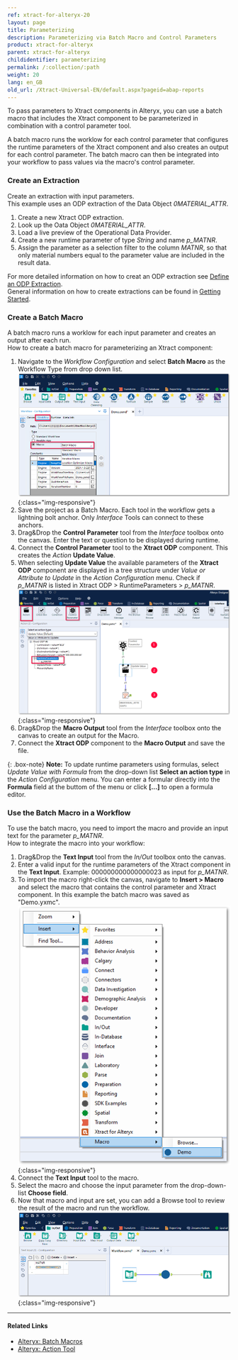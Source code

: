 ```yaml
---
ref: xtract-for-alteryx-20
layout: page
title: Parameterizing
description: Parameterizing via Batch Macro and Control Parameters
product: xtract-for-alteryx
parent: xtract-for-alteryx
childidentifier: parameterizing
permalink: /:collection/:path
weight: 20
lang: en_GB
old_url: /Xtract-Universal-EN/default.aspx?pageid=abap-reports
---
```


To pass parameters to Xtract components in Alteryx, you can use a batch macro that includes the Xtract component to be parameterized in combination with a control parameter tool. 

A batch macro runs the worklow for each control parameter that configures the runtime parameters of the Xtract component and also creates an output for each control parameter.
The batch macro can then be integrated into your workflow to pass values via the macro's control parameter.

### Create an Extraction

Create an extraction with input parameters.<br>
This example uses an ODP extraction of the Data Object *0MATERIAL_ATTR*.

1. Create a new Xtract ODP extraction.
2. Look up the Oata Object *0MATERIAL_ATTR*.
3. Load a live preview of the Operational Data Provider.
4. Create a new runtime parameter of type *String* and name *p_MATNR*.
5. Assign the parameter as a selection filter to the column *MATNR*, so that only material numbers equal to the parameter value are included in the result data.

For more detailed information on how to creat an ODP extraction see [Define an ODP Extraction](./odp/odp-define).<br>
General information on how to create extractions can be found in [Getting Started](./getting-started).

### Create a Batch Macro

A batch macro runs a worklow for each input parameter and creates an output after each run.<br>
How to create a batch macro for parameterizing an Xtract component:

1. Navigate to the *Workflow Configuration* and select **Batch Macro** as the Workflow Type from drop down list.<br>
![BatchMacro](/img/content/xfa/batchmakro.png){:class="img-responsive"}
2. Save the project as a Batch Macro. Each tool in the workflow gets a lightning bolt anchor. Only *Interface* Tools can connect to these anchors.
3. Drag&Drop the **Control Parameter** tool from the *Interface* toolbox onto the canvas. Enter the text or question to be displayed during runtime.
4. Connect the **Control Parameter** tool to the **Xtract ODP** component. This creates the *Action* **Update Value**.
5. When selecting **Update Value** the available parameters of the **Xtract ODP** component are displayed in a tree structure under *Value or Attribute to Update* in the *Action Configuration* menu.
Check if *p_MATNR* is listed in Xtract ODP > RuntimeParameters > *p_MATNR*.
![Workflow-Sequence](/img/content/xfa/workflow-sequence.png){:class="img-responsive"}
6. Drag&Drop the **Macro Output** tool from the *Interface* toolbox onto the canvas to create an output for the Macro. 
7. Connect the **Xtract ODP** component to the **Macro Output** and save the file.

{: .box-note}
**Note:** To update runtime parameters using formulas, select *Update Value with Formula* from the drop-down list **Select an action type** in the *Action Configuration* menu.
You can enter a formular directly into the **Formula** field at the buttom of the menu or click **[...]** to open a formula editor.

### Use the Batch Macro in a Workflow

To use the batch macro, you need to import the macro and provide an input text for the parameter *p_MATNR*. <br>
How to integrate the macro into your workflow:
1. Drag&Drop the **Text Input** tool from the *In/Out* toolbox onto the canvas.
2. Enter a valid input for the runtime parameters of the Xtract component in the **Text Input**. Example: 000000000000000023 as input for *p_MATNR*. <br>
3. To import the macro right-click the canvas, navigate to **Insert > Macro** and select the macro that contains the control parameter and Xtract component. In this example the batch macro was saved as "Demo.yxmc". <br>
![Import-Macro](/img/content/xfa/insertmacro.png){:class="img-responsive"}
4. Connect the **Text Input** tool to the macro.
5. Select the macro and choose the input parameter from the drop-down-list **Choose field**.
6. Now that macro and input are set, you can add a Browse tool to review the result of the macro and run the workflow.<br>
![Input-Text](/img/content/xfa/input-text.png){:class="img-responsive"}


****
#### Related Links
- [Alteryx: Batch Macros](http://downloads.alteryx.com/betawh_xnext/BatchMacro.htm)
- [Alteryx: Action Tool](http://downloads.alteryx.com/betawh_xnext/Action.htm)